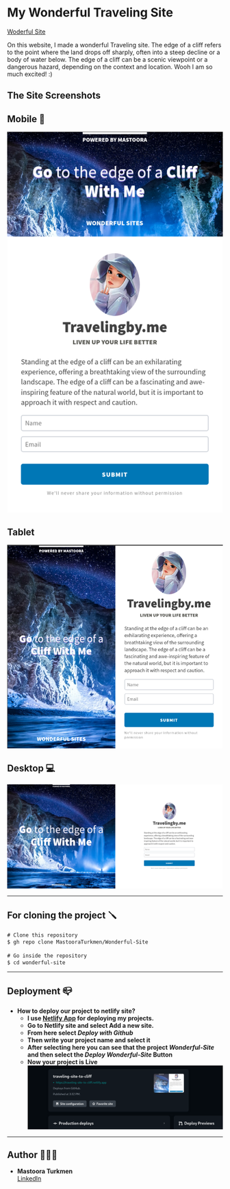 # My Wonderful Traveling Site

[Woderful Site](https://traveling-site-to-cliff.netlify.app/)

On this website, I made a wonderful Traveling site. The edge of a cliff refers to the point where the land drops off sharply, often into a steep decline or a body of water below. The edge of a cliff can be a scenic viewpoint or a dangerous hazard, depending on the context and location. Wooh I am so much excited! :)

## The Site Screenshots

## Mobile 📱
![Alt text](./Images/image-2.png)

## Tablet 
![Alt text](./Images/image-1.png)

## Desktop 💻
![Alt text](./Images/image.png)


-----

## For cloning the project 🪛

```
# Clone this repository
$ gh repo clone MastooraTurkmen/Wonderful-Site

# Go inside the repository
$ cd wonderful-site

```


----


## Deployment 📪

+ **How to deploy our project to netlify site?**
   + **I use [Netlify App](https://app.netlify.com/) for deploying my projects.**
   + **Go to Netlify site and select Add a new site.**
   + **From here select _Deploy with Github_**
   + **Then write your project name and select it**
   + **After selecting here you can see that the project _Wonderful-Site_ and then select the _Deploy Wonderful-Site_ Button**
   + **Now your project is Live**
   ![Alt text](./Images/image-3.png)


----


## Author 👩🏻‍💻 
+ **Mastoora Turkmen**  
[LinkedIn](https://www.linkedin.com/in/mastoora-turkmen/) 